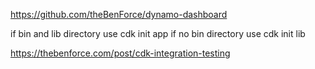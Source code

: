 https://github.com/theBenForce/dynamo-dashboard

if bin and lib directory use cdk init app
if no bin directory use cdk init lib

https://thebenforce.com/post/cdk-integration-testing
